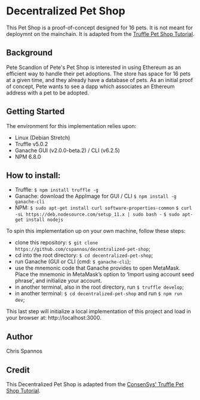 # Decentralized Pet Shop

This Pet Shop is a proof-of-concept designed for 16 pets. It is not meant for deploymnt on the mainchain. It is adapted from the [Truffle Pet Shop Tutorial](https://truffleframework.com/tutorials/pet-shop).

## Background

Pete Scandlon of Pete's Pet Shop is interested in using Ethereum as an efficient way to handle their pet adoptions. The store has space for 16 pets at a given time, and they already have a database of pets. As an initial proof of concept, Pete wants to see a dapp which associates an Ethereum address with a pet to be adopted.

## Getting Started
The environment for this implementation relies upon:
* Linux (Debian Stretch)
* Truffle v5.0.2
* Ganache GUI (v2.0.0-beta.2) / CLI (v6.2.5)
* NPM 6.8.0

## How to install:
* Truffle: ``$ npm install truffle -g``
* Ganache: download the AppImage for GUI / CLI ``$ npm install -g ganache-cli``
* NPM: ``$ sudo apt-get install curl software-properties-common``
       ``$ curl -sL https://deb.nodesource.com/setup_11.x | sudo bash -``
       ``$ sudo apt-get install nodejs``

To spin this implementation up on your own machine, follow these steps:
- clone this repository: ``$ git clone https://github.com/cspannos/decentralized-pet-shop``;
- cd into the root directory: ``$ cd decentralized-pet-shop``;
-  run Ganache (GUI or CLI (cmd: ``$ ganache-cli``);
- use the mnemonic code that Ganache provides to open MetaMask. Place the mnemonic in MetaMask’s option to ‘Import using account seed phrase’, and initialize your account.
- in another terminal, also in the root directory, run ``$ truffle develop``;
- in another terminal: ``$ cd decentralized-pet-shop`` and run ``$ npm run dev``;

This last step will initialize a local implementation of this project and load in your browser at: http://localhost:3000.

## Author
Chris Spannos  

## Credit
This Decentralized Pet Shop is adapted from the [ConsenSys' Truffle Pet Shop Tutorial](https://truffleframework.com/tutorials/pet-shop).
